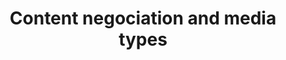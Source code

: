 ---
layout: topic
title: Content negociation and media types
permalink: /design/topics/http-content-negotiation
data:
  items:
    - references:
        - name: Formats
          url: 'https://apiguide.readthedocs.io/en/latest/build_and_publish/use_RESTful_urls.html#formats'
        - name: API Payload format encoding
          url: 'https://apiguide.readthedocs.io/en/latest/build_and_publish/use_RESTful_urls.html#api-payload-format-encoding'
      _embedded:
        guideline:
          id: ausdto-api-design-guide
          title: API Design Guide
          type: website
          url: 'https://apiguide.readthedocs.io/en/latest/index.html'
          company: Australian Digital Transformation Office
          companyLogoUrl: /media/logos/ausdto.png
          companyUrl: 'https://www.dto.gov.au/'
          date: 2015-10-20T00:00:00.000Z
          reviewDate: 2016-08-18T00:00:00.000Z
          _links:
            self:
              href: /design/guidelines/ausdto-api-design-guide
            guidelineTopics:
              href: /design/guidelines/ausdto-api-design-guide/topics
      _links:
        guideline:
          href: /design/guidelines/ausdto-api-design-guide
    - references:
        - name: 3.3 Representations
          url: 'https://github.com/CiscoDevNet/api-design-guide#33-representations'
        - name: 3.5.1 Standard Headers
          quote: 'Accept header, Content-Type header'
          url: 'https://github.com/CiscoDevNet/api-design-guide#351-standard-headers'
      _embedded:
        guideline:
          id: cisco-api-design-guide
          title: API Design Guide
          type: github
          url: 'https://github.com/CiscoDevNet/api-design-guide'
          company: Cisco
          companyLogoUrl: /media/logos/cisco.png
          companyUrl: 'http://developer.cisco.com/'
          date: 2015-08-21T00:00:00.000Z
          reviewDate: 2016-08-18T00:00:00.000Z
          _links:
            self:
              href: /design/guidelines/cisco-api-design-guide
            guidelineTopics:
              href: /design/guidelines/cisco-api-design-guide/topics
      _links:
        guideline:
          href: /design/guidelines/cisco-api-design-guide
    - references:
        - name: Standard request headers
          url: 'https://github.com/Microsoft/api-guidelines/blob/master/Guidelines.md#75-standard-request-headers'
          quote: Accept Content Type
        - name: Standard response headers
          url: 'https://github.com/Microsoft/api-guidelines/blob/master/Guidelines.md#76-standard-response-headers'
          quote: Content Type
        - name: Clients-specified response format
          url: 'https://github.com/Microsoft/api-guidelines/blob/master/Guidelines.md#7101-clients-specified-response-format'
      _embedded:
        guideline:
          id: microsoft-rest-api-guidelines
          title: Microsoft REST API Guidelines
          type: github
          url: 'https://github.com/Microsoft/api-guidelines/blob/master/Guidelines.md'
          company: Microsoft
          companyLogoUrl: /media/logos/microsoft.png
          companyUrl: 'https://opensource.microsoft.com/'
          date: 2016-07-19T00:00:00.000Z
          reviewDate: 2016-08-31T00:00:00.000Z
          _links:
            self:
              href: /design/guidelines/microsoft-rest-api-guidelines
            guidelineTopics:
              href: /design/guidelines/microsoft-rest-api-guidelines/topics
      _links:
        guideline:
          href: /design/guidelines/microsoft-rest-api-guidelines
    - references:
        - name: Representations
          url: 'http://restful-api-design.readthedocs.io/en/latest/resources.html#representations'
        - name: Content-Types
          url: 'http://restful-api-design.readthedocs.io/en/latest/resources.html#content-types'
      _embedded:
        guideline:
          id: redhat-thoughts-on-restful-api-design
          title: Thoughts on RESTful API Design
          type: website
          url: 'http://restful-api-design.readthedocs.io/en/latest/'
          company: Red Hat
          companyLogoUrl: /media/logos/redhat.png
          companyUrl: 'https://www.redhat.com/'
          date: 2012-11-15T00:00:00.000Z
          reviewDate: 2016-08-18T00:00:00.000Z
          _links:
            self:
              href: /design/guidelines/redhat-thoughts-on-restful-api-design
            guidelineTopics:
              href: /design/guidelines/redhat-thoughts-on-restful-api-design/topics
      _links:
        guideline:
          href: /design/guidelines/redhat-thoughts-on-restful-api-design
    - references:
        - name: General guidelines for RESTful URLs
          quote: 'Formats should be in the form of api/v2/resource/{id}.json'
          url: 'https://github.com/WhiteHouse/api-standards/blob/master/README.md#general-guidelines-for-restful-urls'
      _embedded:
        guideline:
          id: white-house-web-api-standards
          title: White House Web API Standards
          type: github
          url: 'https://github.com/WhiteHouse/api-standards'
          company: White House
          companyLogoUrl: /media/logos/whitehouse.png
          companyUrl: 'https://www.whitehouse.gov/developers'
          date: 2015-02-24T00:00:00.000Z
          reviewDate: 2016-08-18T00:00:00.000Z
          _links:
            self:
              href: /design/guidelines/white-house-web-api-standards
            guidelineTopics:
              href: /design/guidelines/white-house-web-api-standards/topics
      _links:
        guideline:
          href: /design/guidelines/white-house-web-api-standards
    - references:
        - name: Use Media Type Versioning
          url: 'http://zalando.github.io/restful-api-guidelines/compatibility/Compatibility.html#must-use-media-type-versioning'
        - name: Modify the Content-Type for Embedded Resources
          url: 'http://zalando.github.io/restful-api-guidelines/hyper-media/Hypermedia.html#must-modify-the-contenttype-for-embedded-resources'
        - name: Use Application-Specific Content Types
          url: 'http://zalando.github.io/restful-api-guidelines/data-formats/DataFormats.html#could-use-applicationspecific-content-types'
      _embedded:
        guideline:
          id: zalando-restful-api-guidelines
          title: RESTFul API Guidelines
          type: website
          url: 'http://zalando.github.io/restful-api-guidelines/'
          company: Zalando
          companyLogoUrl: /media/logos/zalando.png
          companyUrl: 'https://tech.zalando.de/'
          date: 2016-01-22T00:00:00.000Z
          reviewDate: 2016-08-28T00:00:00.000Z
          _links:
            self:
              href: /design/guidelines/zalando-restful-api-guidelines
            guidelineTopics:
              href: /design/guidelines/zalando-restful-api-guidelines/topics
      _links:
        guideline:
          href: /design/guidelines/zalando-restful-api-guidelines
  _embedded:
    topic:
      id: http-content-negotiation
      name: Content negociation and media types
      description: 'How to describe your API data format and/or propose different formats (like json, yaml, xml atom, ...)'
      _links:
        self:
          href: /design/topics/http-content-negotiation
        topicGuidelines:
          href: /design/topics/http-content-negotiation/guidelines
  _links:
    self:
      href: /design/topics/http-content-negotiation/guidelines
    topic:
      href: /design/topics/http-content-negotiation
---